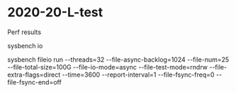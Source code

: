 # 2020-20-L-test
Perf results

sysbench io

sysbench fileio run --threads=32 --file-async-backlog=1024  --file-num=25 --file-total-size=100G --file-io-mode=async --file-test-mode=rndrw --file-extra-flags=direct --time=3600 --report-interval=1 --file-fsync-freq=0  --file-fsync-end=off 
